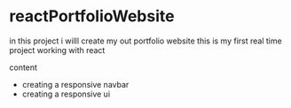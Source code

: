 # reactPortfolioWebsite
in this project i willl create my out portfolio website this is my first real time project working with react 

content

* creating a responsive navbar
* creating a responsive ui
